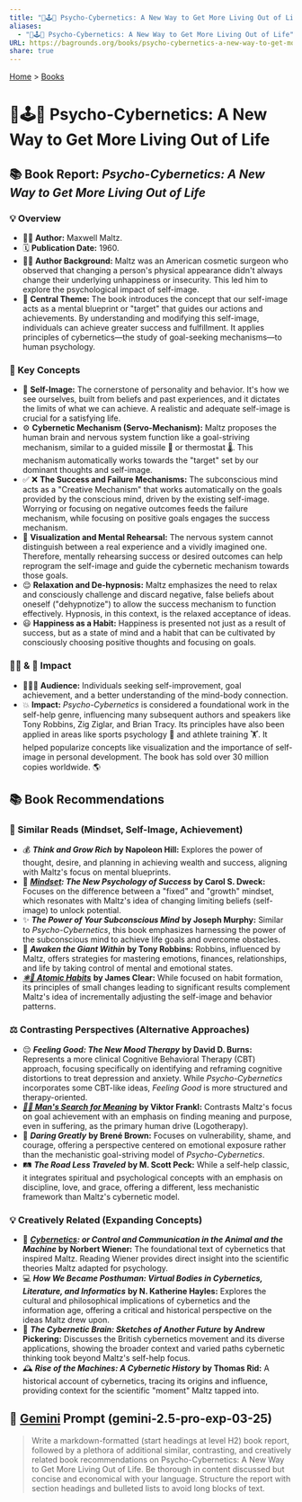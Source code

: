 ```yaml
---
title: "🧐🕹️🔁 Psycho-Cybernetics: A New Way to Get More Living Out of Life"
aliases:
  - "🧐🕹️🔁 Psycho-Cybernetics: A New Way to Get More Living Out of Life"
URL: https://bagrounds.org/books/psycho-cybernetics-a-new-way-to-get-more-living-out-of-life
share: true
---
```

[Home](../index.md) > [Books](./index.md)  
# 🧐🕹️🔁 Psycho-Cybernetics: A New Way to Get More Living Out of Life  
## 📚 Book Report: *Psycho-Cybernetics: A New Way to Get More Living Out of Life*  
  
### 💡 Overview  
* 🧑‍⚕️ **Author:** Maxwell Maltz.  
* 🗓️ **Publication Date:** 1960.  
* 👨‍⚕️ **Author Background:** Maltz was an American cosmetic surgeon who observed that changing a person's physical appearance didn't always change their underlying unhappiness or insecurity. This led him to explore the psychological impact of self-image.  
* 🎯 **Central Theme:** The book introduces the concept that our self-image acts as a mental blueprint or "target" that guides our actions and achievements. By understanding and modifying this self-image, individuals can achieve greater success and fulfillment. It applies principles of cybernetics—the study of goal-seeking mechanisms—to human psychology.  
  
### 🧠 Key Concepts  
* 👤 **Self-Image:** The cornerstone of personality and behavior. It's how we see ourselves, built from beliefs and past experiences, and it dictates the limits of what we can achieve. A realistic and adequate self-image is crucial for a satisfying life.  
* ⚙️ **Cybernetic Mechanism (Servo-Mechanism):** Maltz proposes the human brain and nervous system function like a goal-striving mechanism, similar to a guided missile 🚀 or thermostat 🌡️. This mechanism automatically works towards the "target" set by our dominant thoughts and self-image.  
* ✅ ❌ **The Success and Failure Mechanisms:** The subconscious mind acts as a "Creative Mechanism" that works automatically on the goals provided by the conscious mind, driven by the existing self-image. Worrying or focusing on negative outcomes feeds the failure mechanism, while focusing on positive goals engages the success mechanism.  
* 🧘 **Visualization and Mental Rehearsal:** The nervous system cannot distinguish between a real experience and a vividly imagined one. Therefore, mentally rehearsing success or desired outcomes can help reprogram the self-image and guide the cybernetic mechanism towards those goals.  
* 😌 **Relaxation and De-hypnosis:** Maltz emphasizes the need to relax and consciously challenge and discard negative, false beliefs about oneself ("dehypnotize") to allow the success mechanism to function effectively. Hypnosis, in this context, is the relaxed acceptance of ideas.  
* 😃 **Happiness as a Habit:** Happiness is presented not just as a result of success, but as a state of mind and a habit that can be cultivated by consciously choosing positive thoughts and focusing on goals.  
  
### 🎯👤 & 🚀 Impact  
* 🧑‍🤝‍🧑 **Audience:** Individuals seeking self-improvement, goal achievement, and a better understanding of the mind-body connection.  
* 💥 **Impact:** *Psycho-Cybernetics* is considered a foundational work in the self-help genre, influencing many subsequent authors and speakers like Tony Robbins, Zig Ziglar, and Brian Tracy. Its principles have also been applied in areas like sports psychology 🏀 and athlete training 🏋️. It helped popularize concepts like visualization and the importance of self-image in personal development. The book has sold over 30 million copies worldwide. 🌎  
  
## 📚 Book Recommendations  
  
### 🧠 Similar Reads (Mindset, Self-Image, Achievement)  
* 💰 ***Think and Grow Rich*** **by Napoleon Hill:** Explores the power of thought, desire, and planning in achieving wealth and success, aligning with Maltz's focus on mental blueprints.  
* 🌱 ***[Mindset](./mindset.md): The New Psychology of Success*** **by Carol S. Dweck:** Focuses on the difference between a "fixed" and "growth" mindset, which resonates with Maltz's idea of changing limiting beliefs (self-image) to unlock potential.  
* ✨ ***The Power of Your Subconscious Mind*** **by Joseph Murphy:** Similar to *Psycho-Cybernetics*, this book emphasizes harnessing the power of the subconscious mind to achieve life goals and overcome obstacles.  
* 💪 ***Awaken the Giant Within*** **by Tony Robbins:** Robbins, influenced by Maltz, offers strategies for mastering emotions, finances, relationships, and life by taking control of mental and emotional states.  
* ***[⚛️🔄 Atomic Habits](./atomic-habits.md)*** **by James Clear:** While focused on habit formation, its principles of small changes leading to significant results complement Maltz's idea of incrementally adjusting the self-image and behavior patterns.  
  
### ⚖️ Contrasting Perspectives (Alternative Approaches)  
* 😔 ***Feeling Good: The New Mood Therapy*** **by David D. Burns:** Represents a more clinical Cognitive Behavioral Therapy (CBT) approach, focusing specifically on identifying and reframing cognitive distortions to treat depression and anxiety. While *Psycho-Cybernetics* incorporates some CBT-like ideas, *Feeling Good* is more structured and therapy-oriented.  
* ***[🔦💡 Man's Search for Meaning](./mans-search-for-meaning.md)*** **by Viktor Frankl:** Contrasts Maltz's focus on goal achievement with an emphasis on finding meaning and purpose, even in suffering, as the primary human drive (Logotherapy).  
* 💖 ***Daring Greatly*** **by Brené Brown:** Focuses on vulnerability, shame, and courage, offering a perspective centered on emotional exposure rather than the mechanistic goal-striving model of *Psycho-Cybernetics*.  
* 🛤️ ***The Road Less Traveled*** **by M. Scott Peck:** While a self-help classic, it integrates spiritual and psychological concepts with an emphasis on discipline, love, and grace, offering a different, less mechanistic framework than Maltz's cybernetic model.  
  
### 💡 Creatively Related (Expanding Concepts)  
* 🤖 ***[Cybernetics](./cybernetics.md): or Control and Communication in the Animal and the Machine*** **by Norbert Wiener:** The foundational text of cybernetics that inspired Maltz. Reading Wiener provides direct insight into the scientific theories Maltz adapted for psychology.  
* 💻 ***How We Became Posthuman: Virtual Bodies in Cybernetics, Literature, and Informatics*** **by N. Katherine Hayles:** Explores the cultural and philosophical implications of cybernetics and the information age, offering a critical and historical perspective on the ideas Maltz drew upon.  
* 🧠 ***The Cybernetic Brain: Sketches of Another Future*** **by Andrew Pickering:** Discusses the British cybernetics movement and its diverse applications, showing the broader context and varied paths cybernetic thinking took beyond Maltz's self-help focus.  
* 🕰️ ***Rise of the Machines: A Cybernetic History*** **by Thomas Rid:** A historical account of cybernetics, tracing its origins and influence, providing context for the scientific "moment" Maltz tapped into.  
  
## 💬 [Gemini](../software/gemini.md) Prompt (gemini-2.5-pro-exp-03-25)  
> Write a markdown-formatted (start headings at level H2) book report, followed by a plethora of additional similar, contrasting, and creatively related book recommendations on Psycho-Cybernetics: A New Way to Get More Living Out of Life. Be thorough in content discussed but concise and economical with your language. Structure the report with section headings and bulleted lists to avoid long blocks of text.